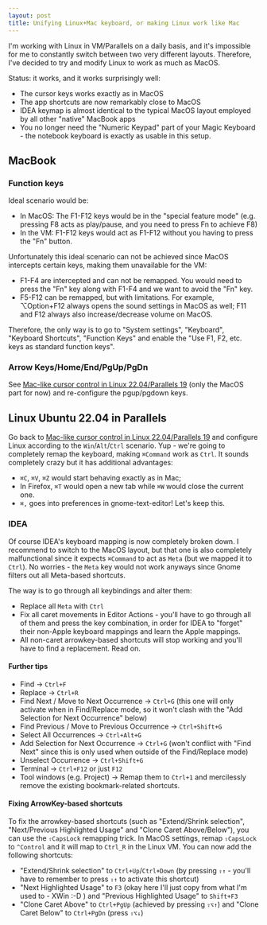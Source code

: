 ```yaml
---
layout: post
title: Unifying Linux+Mac keyboard, or making Linux work like Mac
---
```


I'm working with Linux in VM/Parallels on a daily basis, and it's impossible for me to constantly switch
between two very different layouts. Therefore, I've decided to try and modify Linux to work as much as MacOS.

Status: it works, and it works surprisingly well:

* The cursor keys works exactly as in MacOS
* The app shortcuts are now remarkably close to MacOS
* IDEA keymap is almost identical to the typical MacOS layout employed by all other "native" MacBook apps
* You no longer need the "Numeric Keypad" part of your Magic Keyboard - the notebook keyboard is exactly as usable in this setup.

## MacBook

### Function keys

Ideal scenario would be:

* In MacOS: The F1-F12 keys would be in the "special feature mode" (e.g. pressing F8 acts as play/pause, and you need to press Fn to achieve F8)
* In the VM: F1-F12 keys would act as F1-F12 without you having to press the "Fn" button.

Unfortunately this ideal scenario can not be achieved since MacOS intercepts certain keys, making them unavailable for the VM:

* F1-F4 are intercepted and can not be remapped. You would need to press the "Fn" key along with F1-F4 and we want to avoid the "Fn" key.
* F5-F12 can be remapped, but with limitations. For example, ⌥Option+F12 always opens the sound settings in MacOS as well; F11 and F12 always also
  increase/decrease volume on MacOS.

Therefore, the only way is to go to "System settings", "Keyboard", "Keyboard Shortcuts", "Function Keys"
and enable the "Use F1, F2, etc. keys as standard function keys".

### Arrow Keys/Home/End/PgUp/PgDn

See [Mac-like cursor control in Linux 22.04/Parallels 19](../mac-like-cursor-control-in-linux/) (only the MacOS part for now)
and re-configure the pgup/pgdown keys.

## Linux Ubuntu 22.04 in Parallels

Go back to [Mac-like cursor control in Linux 22.04/Parallels 19](../mac-like-cursor-control-in-linux/) and configure Linux according to the
`Win`/`Alt`/`Ctrl` scenario. Yup - we're going to completely remap the keyboard, making `⌘Command` work as `Ctrl`.
It sounds completely crazy but it has additional advantages:

* `⌘C`, `⌘V`, `⌘Z` would start behaving exactly as in Mac;
* In Firefox, `⌘T` would open a new tab while `⌘W` would close the current one.
* `⌘,` goes into preferences in gnome-text-editor! Let's keep this.

### IDEA

Of course IDEA's keyboard mapping is now completely broken down. I recommend to switch to the MacOS
layout, but that one is also completely malfunctional since it expects `⌘Command` to act as `Meta` (but we mapped it to `Ctrl`).
No worries - the `Meta` key would not work anyways since Gnome filters out all Meta-based shortcuts.

The way is to go through all keybindings and alter them:

* Replace all `Meta` with `Ctrl`
* Fix all caret movements in Editor Actions - you'll have to go through all of them and press the key combination,
  in order for IDEA to "forget" their non-Apple keyboard mappings and learn the Apple mappings.
* All non-caret arrowkey-based shortcuts will stop working and you'll have to find a replacement. Read on.

#### Further tips

* Find -> `Ctrl+F`
* Replace -> `Ctrl+R`
* Find Next / Move to Next Occurrence -> `Ctrl+G` (this one will only activate when in Find/Replace mode, so it won't clash with the "Add Selection for Next Occurrence" below)
* Find Previous / Move to Previous Occurrence -> `Ctrl+Shift+G`
* Select All Occurrences -> `Ctrl+Alt+G`
* Add Selection for Next Occurrence -> `Ctrl+G` (won't conflict with "Find Next" since this is only used when outside of the Find/Replace mode)
* Unselect Occurrence -> `Ctrl+Shift+G`
* Terminal -> `Ctrl+F12` or just `F12`
* Tool windows (e.g. Project) -> Remap them to `Ctrl+1` and mercilessly remove the existing bookmark-related shortcuts.

#### Fixing ArrowKey-based shortcuts

To fix the arrowkey-based shortcuts (such as "Extend/Shrink selection", "Next/Previous Highlighted Usage" and "Clone Caret Above/Below"),
you can use the `⇪CapsLock` remapping trick. In MacOS settings, remap `⇪CapsLock` to `^Control` and it will map to `Ctrl_R` in the Linux VM.
You can now add the following shortcuts:

* "Extend/Shrink selection" to `Ctrl+Up`/`Ctrl+Down` (by pressing `⇪↑` - you'll have to remember to press `⇪↑` to activate this shortcut)
* "Next Highlighted Usage" to `F3` (okay here I'll just copy from what I'm used to - XWin :-D ) and "Previous Highlighted Usage" to `Shift+F3`
* "Clone Caret Above" to `Ctrl+PgUp` (achieved by pressing `⇪⌥↑`) and "Clone Caret Below" to `Ctrl+PgDn` (press `⇪⌥↓`)
